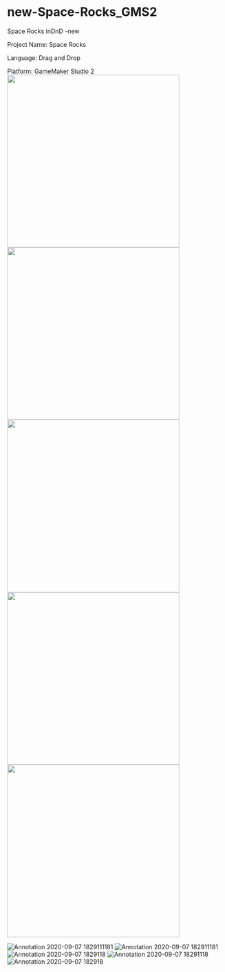 # new-Space-Rocks_GMS2
Space Rocks inDnD -new

Project Name: Space Rocks

Language: Drag and Drop

Platform: GameMaker Studio 2
<img src="https://user-images.githubusercontent.com/30223380/92424354-fccd5880-f138-11ea-9a3e-f6ecc7d86bee.jpg" width="400">
<img src="https://user-images.githubusercontent.com/30223380/92424358-01920c80-f139-11ea-9549-bea0dee73440.jpg" width="400">
<img src="https://user-images.githubusercontent.com/30223380/92424359-022aa300-f139-11ea-97b9-f9054d40bed9.jpg" width="400">
<img src="https://https://user-images.githubusercontent.com/30223380/92424360-022aa300-f139-11ea-8ac0-a6bf65ff5ce0.jpg" width="400">
<img src="https://user-images.githubusercontent.com/30223380/92424366-05be2a00-f139-11ea-8de9-1c1bda94d18d" width="400">

![Annotation 2020-09-07 1829111181](https://user-images.githubusercontent.com/30223380/92424354-fccd5880-f138-11ea-9a3e-f6ecc7d86bee.jpg)
![Annotation 2020-09-07 182911181](https://user-images.githubusercontent.com/30223380/92424358-01920c80-f139-11ea-9549-bea0dee73440.jpg)
![Annotation 2020-09-07 1829118](https://user-images.githubusercontent.com/30223380/92424359-022aa300-f139-11ea-97b9-f9054d40bed9.jpg)
![Annotation 2020-09-07 18291118](https://user-images.githubusercontent.com/30223380/92424360-022aa300-f139-11ea-8ac0-a6bf65ff5ce0.jpg)
![Annotation 2020-09-07 182918](https://user-images.githubusercontent.com/30223380/92424366-05be2a00-f139-11ea-8de9-1c1bda94d18d.jpg)
